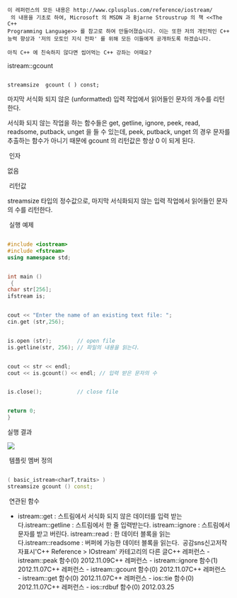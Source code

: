 





```warning
이 레퍼런스의 모든 내용은 http://www.cplusplus.com/reference/iostream/
 의 내용을 기초로 하여, Microsoft 의 MSDN 과 Bjarne Stroustrup 의 책 <<The C++ 
Programming Language>> 를 참고로 하여 만들어졌습니다. 이는 또한 저의 개인적인 C++ 능력 향상과 '저의 모토인 지식 전파' 를 위해 모든 이들에게 공개하도록 하겠습니다.
```

```info
아직 C++ 에 친숙하지 않다면 씹어먹는 C++ 강좌는 어때요?
```




istream::gcount

```info

streamsize  gcount ( ) const;
```



마지막 서식화 되지 않은 (unformatted) 입력 작업에서 읽어들인 문자의 개수를 리턴한다. 


서식화 되지 않는 작업을 하는 함수들은 get, getline, ignore, peek, read, readsome, putback, unget 을 들 수 있는데, peek, putback, unget 의 경우 문자를 추출하는 함수가 아니기 때문에 gcount 의 리턴값은 항상 0 이 되게 된다.




 인자



없음



 리턴값


streamsize 타입의 정수값으로, 마지막 서식화되지 않는 입력 작업에서 읽어들인 문자의 수를 리턴한다. 




 실행 예제



```cpp

#include <iostream>
#include <fstream>
using namespace std;


int main ()
 {
char str[256];
ifstream is;


cout << "Enter the name of an existing text file: ";
cin.get (str,256);


is.open (str);        // open file
is.getline(str, 256); // 파일의 내용을 읽는다.


cout << str << endl;
cout << is.gcount() << endl; // 입력 받은 문자의 수


is.close();           // close file


return 0;
}
```



실행 결과




![](http://img1.daumcdn.net/thumb/R1920x0/?fname=http%3A%2F%2Fcfile8.uf.tistory.com%2Fimage%2F1320A43E509A5E7910D3F4)






 템플릿 멤버 정의

```cpp

( basic_istream<charT,traits> )
streamsize gcount () const;
```





 연관된 함수




* istream::get : 스트림에서 서식화 되지 않은 데이터를 입력 받는다.istream::getline : 스트림에서 한 줄 입력받는다. istream::ignore : 스트림에서 문자를 받고 버린다. istream::read : 한 데이터 블록을 읽는다.istream::readsome : 버퍼에 가능한 데이터 블록을 읽는다. 
공감sns신고저작자표시'C++ Reference > IOstream' 카테고리의 다른 글C++ 레퍼런스 - istream::peak 함수(0)
2012.11.09C++ 레퍼런스 - istream::ignore 함수(1)
2012.11.07C++ 레퍼런스 - istream::gcount 함수(0)
2012.11.07C++ 레퍼런스 - istream::get 함수(0)
2012.11.07C++ 레퍼런스 - ios::tie 함수(0)
2012.11.07C++ 레퍼런스 - ios::rdbuf 함수(0)
2012.03.25

